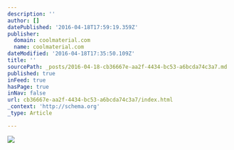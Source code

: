 ```yaml
---
description: ''
author: []
datePublished: '2016-04-18T17:59:19.359Z'
publisher:
  domain: coolmaterial.com
  name: coolmaterial.com
dateModified: '2016-04-18T17:35:50.109Z'
title: ''
sourcePath: _posts/2016-04-18-cb36667e-aa2f-4434-bc53-a6bcda74c3a7.md
published: true
inFeed: true
hasPage: true
inNav: false
url: cb36667e-aa2f-4434-bc53-a6bcda74c3a7/index.html
_context: 'http://schema.org'
_type: Article

---
```

![](http://coolmaterial.wpengine.netdna-cdn.com/wp-content/uploads/2012/03/1970-Datsun-240Z.jpg)